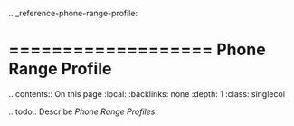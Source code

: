 .. _reference-phone-range-profile:

===================
Phone Range Profile
===================

.. contents:: On this page
    :local:
    :backlinks: none
    :depth: 1
    :class: singlecol

.. todo::
    Describe *Phone Range Profiles*
